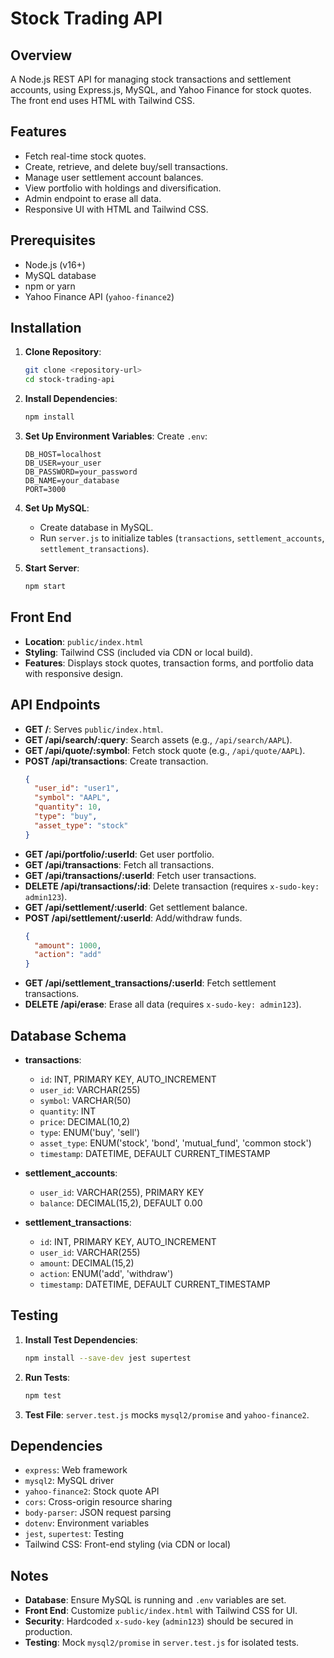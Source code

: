 # Stock Trading API

## Overview
A Node.js REST API for managing stock transactions and settlement accounts, using Express.js, MySQL, and Yahoo Finance for stock quotes. The front end uses HTML with Tailwind CSS.

## Features
- Fetch real-time stock quotes.
- Create, retrieve, and delete buy/sell transactions.
- Manage user settlement account balances.
- View portfolio with holdings and diversification.
- Admin endpoint to erase all data.
- Responsive UI with HTML and Tailwind CSS.

## Prerequisites
- Node.js (v16+)
- MySQL database
- npm or yarn
- Yahoo Finance API (`yahoo-finance2`)

## Installation
1. **Clone Repository**:
   ```bash
   git clone <repository-url>
   cd stock-trading-api
   ```

2. **Install Dependencies**:
   ```bash
   npm install
   ```

3. **Set Up Environment Variables**:
   Create `.env`:
   ```
   DB_HOST=localhost
   DB_USER=your_user
   DB_PASSWORD=your_password
   DB_NAME=your_database
   PORT=3000
   ```

4. **Set Up MySQL**:
   - Create database in MySQL.
   - Run `server.js` to initialize tables (`transactions`, `settlement_accounts`, `settlement_transactions`).

5. **Start Server**:
   ```bash
   npm start
   ```

## Front End
- **Location**: `public/index.html`
- **Styling**: Tailwind CSS (included via CDN or local build).
- **Features**: Displays stock quotes, transaction forms, and portfolio data with responsive design.

## API Endpoints
- **GET /**: Serves `public/index.html`.
- **GET /api/search/:query**: Search assets (e.g., `/api/search/AAPL`).
- **GET /api/quote/:symbol**: Fetch stock quote (e.g., `/api/quote/AAPL`).
- **POST /api/transactions**: Create transaction.
  ```json
  {
    "user_id": "user1",
    "symbol": "AAPL",
    "quantity": 10,
    "type": "buy",
    "asset_type": "stock"
  }
  ```
- **GET /api/portfolio/:userId**: Get user portfolio.
- **GET /api/transactions**: Fetch all transactions.
- **GET /api/transactions/:userId**: Fetch user transactions.
- **DELETE /api/transactions/:id**: Delete transaction (requires `x-sudo-key: admin123`).
- **GET /api/settlement/:userId**: Get settlement balance.
- **POST /api/settlement/:userId**: Add/withdraw funds.
  ```json
  {
    "amount": 1000,
    "action": "add"
  }
  ```
- **GET /api/settlement_transactions/:userId**: Fetch settlement transactions.
- **DELETE /api/erase**: Erase all data (requires `x-sudo-key: admin123`).

## Database Schema
- **transactions**:
  - `id`: INT, PRIMARY KEY, AUTO_INCREMENT
  - `user_id`: VARCHAR(255)
  - `symbol`: VARCHAR(50)
  - `quantity`: INT
  - `price`: DECIMAL(10,2)
  - `type`: ENUM('buy', 'sell')
  - `asset_type`: ENUM('stock', 'bond', 'mutual_fund', 'common stock')
  - `timestamp`: DATETIME, DEFAULT CURRENT_TIMESTAMP

- **settlement_accounts**:
  - `user_id`: VARCHAR(255), PRIMARY KEY
  - `balance`: DECIMAL(15,2), DEFAULT 0.00

- **settlement_transactions**:
  - `id`: INT, PRIMARY KEY, AUTO_INCREMENT
  - `user_id`: VARCHAR(255)
  - `amount`: DECIMAL(15,2)
  - `action`: ENUM('add', 'withdraw')
  - `timestamp`: DATETIME, DEFAULT CURRENT_TIMESTAMP

## Testing
1. **Install Test Dependencies**:
   ```bash
   npm install --save-dev jest supertest
   ```

2. **Run Tests**:
   ```bash
   npm test
   ```

3. **Test File**: `server.test.js` mocks `mysql2/promise` and `yahoo-finance2`.

## Dependencies
- `express`: Web framework
- `mysql2`: MySQL driver
- `yahoo-finance2`: Stock quote API
- `cors`: Cross-origin resource sharing
- `body-parser`: JSON request parsing
- `dotenv`: Environment variables
- `jest`, `supertest`: Testing
- Tailwind CSS: Front-end styling (via CDN or local)

## Notes
- **Database**: Ensure MySQL is running and `.env` variables are set.
- **Front End**: Customize `public/index.html` with Tailwind CSS for UI.
- **Security**: Hardcoded `x-sudo-key` (`admin123`) should be secured in production.
- **Testing**: Mock `mysql2/promise` in `server.test.js` for isolated tests.